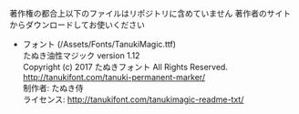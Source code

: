 著作権の都合上以下のファイルはリポジトリに含めていません
著作者のサイトからダウンロードしてお使いください

- フォント (/Assets/Fonts/TanukiMagic.ttf)  
たぬき油性マジック version 1.12  
Copyright (c) 2017 たぬきフォント All Rights Reserved.  
http://tanukifont.com/tanuki-permanent-marker/  
制作者: たぬき侍  
ライセンス: http://tanukifont.com/tanukimagic-readme-txt/  
